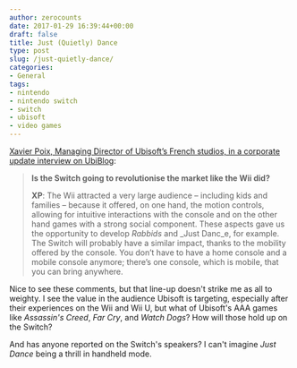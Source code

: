 ```yaml
---
author: zerocounts
date: 2017-01-29 16:39:44+00:00
draft: false
title: Just (Quietly) Dance
type: post
slug: /just-quietly-dance/
categories:
- General
tags:
- nintendo
- nintendo switch
- switch
- ubisoft
- video games
---
```


[Xavier Poix, Managing Director of Ubisoft’s French studios, in a corporate update interview on UbiBlog](http://blog.ubi.com/en-GB/french-studios-md-xavier-poix-talks-switch/):

> **Is the Switch going to revolutionise the market like the Wii did?**
>
> **XP**: The Wii attracted a very large audience – including kids and families – because it offered, on one hand, the motion controls, allowing for intuitive interactions with the console and on the other hand games with a strong social component. These aspects gave us the opportunity to develop _Rabbids_ and _Just Danc_e, for example. The Switch will probably have a similar impact, thanks to the mobility offered by the console. You don’t have to have a home console and a mobile console anymore; there’s one console, which is mobile, that you can bring anywhere.

Nice to see these comments, but that line-up doesn't strike me as all to weighty. I see the value in the audience Ubisoft is targeting, especially after their experiences on the Wii and Wii U, but what of Ubisoft's AAA games like _Assassin's Creed_, _Far Cry_, and _Watch Dogs_? How will those hold up on the Switch?

And has anyone reported on the Switch's speakers? I can't imagine _Just Dance_ being a thrill in handheld mode.
